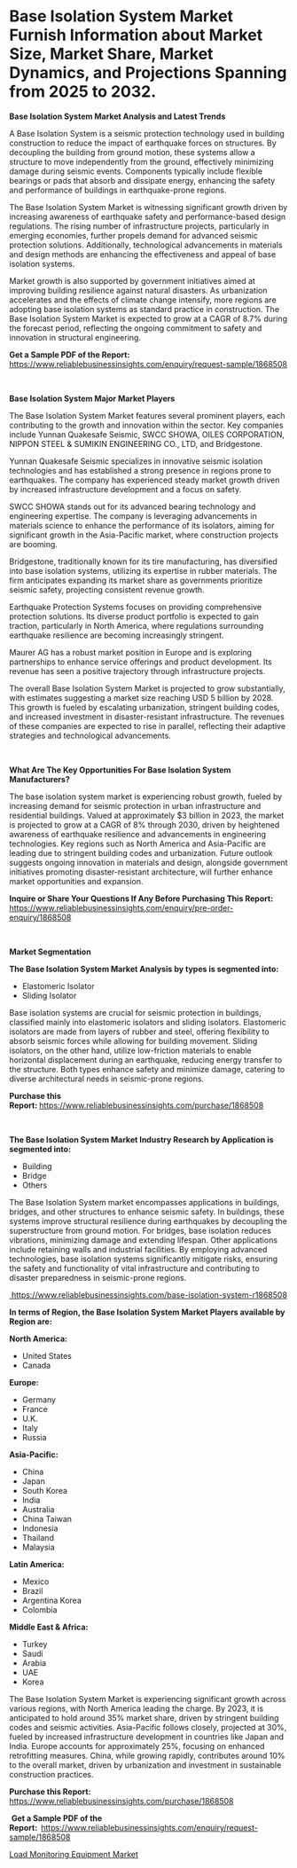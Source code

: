 <p><h1>Base Isolation System Market Furnish Information about Market Size, Market Share, Market Dynamics, and Projections Spanning from 2025 to 2032.</h1></p><p><strong>Base Isolation System Market Analysis and Latest Trends</strong></p>
<p><p>A Base Isolation System is a seismic protection technology used in building construction to reduce the impact of earthquake forces on structures. By decoupling the building from ground motion, these systems allow a structure to move independently from the ground, effectively minimizing damage during seismic events. Components typically include flexible bearings or pads that absorb and dissipate energy, enhancing the safety and performance of buildings in earthquake-prone regions.</p><p>The Base Isolation System Market is witnessing significant growth driven by increasing awareness of earthquake safety and performance-based design regulations. The rising number of infrastructure projects, particularly in emerging economies, further propels demand for advanced seismic protection solutions. Additionally, technological advancements in materials and design methods are enhancing the effectiveness and appeal of base isolation systems.</p><p>Market growth is also supported by government initiatives aimed at improving building resilience against natural disasters. As urbanization accelerates and the effects of climate change intensify, more regions are adopting base isolation systems as standard practice in construction. The Base Isolation System Market is expected to grow at a CAGR of 8.7% during the forecast period, reflecting the ongoing commitment to safety and innovation in structural engineering.</p></p>
<p><strong>Get a Sample PDF of the Report:&nbsp;</strong> <a href="https://www.reliablebusinessinsights.com/enquiry/request-sample/1868508?utm_campaign=2306&utm_medium=2&utm_source=Github&utm_content=ia&utm_term=08042025&utm_id=base-isolation-system">https://www.reliablebusinessinsights.com/enquiry/request-sample/1868508</a></p>
<p>&nbsp;</p>
<p><strong>Base Isolation System Major Market Players</strong></p>
<p><p>The Base Isolation System Market features several prominent players, each contributing to the growth and innovation within the sector. Key companies include Yunnan Quakesafe Seismic, SWCC SHOWA, OILES CORPORATION, NIPPON STEEL & SUMIKIN ENGINEERING CO., LTD, and Bridgestone.</p><p>Yunnan Quakesafe Seismic specializes in innovative seismic isolation technologies and has established a strong presence in regions prone to earthquakes. The company has experienced steady market growth driven by increased infrastructure development and a focus on safety.</p><p>SWCC SHOWA stands out for its advanced bearing technology and engineering expertise. The company is leveraging advancements in materials science to enhance the performance of its isolators, aiming for significant growth in the Asia-Pacific market, where construction projects are booming.</p><p>Bridgestone, traditionally known for its tire manufacturing, has diversified into base isolation systems, utilizing its expertise in rubber materials. The firm anticipates expanding its market share as governments prioritize seismic safety, projecting consistent revenue growth.</p><p>Earthquake Protection Systems focuses on providing comprehensive protection solutions. Its diverse product portfolio is expected to gain traction, particularly in North America, where regulations surrounding earthquake resilience are becoming increasingly stringent.</p><p>Maurer AG has a robust market position in Europe and is exploring partnerships to enhance service offerings and product development. Its revenue has seen a positive trajectory through infrastructure projects.</p><p>The overall Base Isolation System Market is projected to grow substantially, with estimates suggesting a market size reaching USD 5 billion by 2028. This growth is fueled by escalating urbanization, stringent building codes, and increased investment in disaster-resistant infrastructure. The revenues of these companies are expected to rise in parallel, reflecting their adaptive strategies and technological advancements.</p></p>
<p>&nbsp;</p>
<p><strong>What Are The Key Opportunities For Base Isolation System Manufacturers?</strong></p>
<p><p>The base isolation system market is experiencing robust growth, fueled by increasing demand for seismic protection in urban infrastructure and residential buildings. Valued at approximately $3 billion in 2023, the market is projected to grow at a CAGR of 8% through 2030, driven by heightened awareness of earthquake resilience and advancements in engineering technologies. Key regions such as North America and Asia-Pacific are leading due to stringent building codes and urbanization. Future outlook suggests ongoing innovation in materials and design, alongside government initiatives promoting disaster-resistant architecture, will further enhance market opportunities and expansion.</p></p>
<p><strong>Inquire or Share Your Questions If Any Before Purchasing This Report:</strong> <a href="https://www.reliablebusinessinsights.com/enquiry/pre-order-enquiry/1868508?utm_campaign=2306&utm_medium=2&utm_source=Github&utm_content=ia&utm_term=08042025&utm_id=base-isolation-system">https://www.reliablebusinessinsights.com/enquiry/pre-order-enquiry/1868508</a></p>
<p>&nbsp;</p>
<p><strong>Market Segmentation</strong></p>
<p><strong>The Base Isolation System Market Analysis by types is segmented into:</strong></p>
<p><ul><li>Elastomeric Isolator</li><li>Sliding Isolator</li></ul></p>
<p><p>Base isolation systems are crucial for seismic protection in buildings, classified mainly into elastomeric isolators and sliding isolators. Elastomeric isolators are made from layers of rubber and steel, offering flexibility to absorb seismic forces while allowing for building movement. Sliding isolators, on the other hand, utilize low-friction materials to enable horizontal displacement during an earthquake, reducing energy transfer to the structure. Both types enhance safety and minimize damage, catering to diverse architectural needs in seismic-prone regions.</p></p>
<p><strong>Purchase this Report:&nbsp;</strong><a href="https://www.reliablebusinessinsights.com/purchase/1868508?utm_campaign=2306&utm_medium=2&utm_source=Github&utm_content=ia&utm_term=08042025&utm_id=base-isolation-system">https://www.reliablebusinessinsights.com/purchase/1868508</a></p>
<p>&nbsp;</p>
<p><strong>The Base Isolation System Market Industry Research by Application is segmented into:</strong></p>
<p><ul><li>Building</li><li>Bridge</li><li>Others</li></ul></p>
<p><p>The Base Isolation System market encompasses applications in buildings, bridges, and other structures to enhance seismic safety. In buildings, these systems improve structural resilience during earthquakes by decoupling the superstructure from ground motion. For bridges, base isolation reduces vibrations, minimizing damage and extending lifespan. Other applications include retaining walls and industrial facilities. By employing advanced technologies, base isolation systems significantly mitigate risks, ensuring the safety and functionality of vital infrastructure and contributing to disaster preparedness in seismic-prone regions.</p></p>
<p><a href="https://www.reliablebusinessinsights.com/base-isolation-system-r1868508?utm_campaign=2306&utm_medium=2&utm_source=Github&utm_content=ia&utm_term=08042025&utm_id=base-isolation-system">&nbsp;https://www.reliablebusinessinsights.com/base-isolation-system-r1868508</a></p>
<p><strong>In terms of Region, the Base Isolation System Market Players available by Region are:</strong></p>
<p>
    <p> <strong> North America: </strong>
        <ul>
            <li>United States</li>
            <li>Canada</li>
        </ul>
        </p> 
    <p> <strong> Europe: </strong>
        <ul>
            <li>Germany</li>
            <li>France</li>
            <li>U.K.</li>
            <li>Italy</li>
            <li>Russia</li>
        </ul>
        </p> 
    <p> <strong> Asia-Pacific: </strong>
        <ul>
            <li>China</li>
            <li>Japan</li>
            <li>South Korea</li>
            <li>India</li>
            <li>Australia</li>
            <li>China Taiwan</li>
            <li>Indonesia</li>
            <li>Thailand</li>
            <li>Malaysia</li>
        </ul>
        </p> 
    <p> <strong> Latin America: </strong>
        <ul>
            <li>Mexico</li>
            <li>Brazil</li>
            <li>Argentina Korea</li>
            <li>Colombia</li>
        </ul>
        </p> 
    <p> <strong> Middle East & Africa: </strong>
        <ul>
            <li>Turkey</li>
            <li>Saudi</li>
            <li>Arabia</li>
            <li>UAE</li>
            <li>Korea</li>
        </ul>
    </p>
    </p>
<p><p>The Base Isolation System Market is experiencing significant growth across various regions, with North America leading the charge. By 2023, it is anticipated to hold around 35% market share, driven by stringent building codes and seismic activities. Asia-Pacific follows closely, projected at 30%, fueled by increased infrastructure development in countries like Japan and India. Europe accounts for approximately 25%, focusing on enhanced retrofitting measures. China, while growing rapidly, contributes around 10% to the overall market, driven by urbanization and investment in sustainable construction practices.</p></p>
<p><strong>Purchase this Report: </strong><a href="https://www.reliablebusinessinsights.com/purchase/1868508?utm_campaign=2306&utm_medium=2&utm_source=Github&utm_content=ia&utm_term=08042025&utm_id=base-isolation-system">https://www.reliablebusinessinsights.com/purchase/1868508</a></p>
<p>&nbsp;<strong>Get a Sample PDF of the Report:&nbsp;&nbsp;</strong><a href="https://www.reliablebusinessinsights.com/enquiry/request-sample/1868508?utm_campaign=2306&utm_medium=2&utm_source=Github&utm_content=ia&utm_term=08042025&utm_id=base-isolation-system">https://www.reliablebusinessinsights.com/enquiry/request-sample/1868508</a></p>
<p><strong></strong></p>
<p><p><a href="https://github.com/comasnickie/Market-Research-Report-List-1/blob/main/load-monitoring-equipment-market.md?utm_campaign=2306&utm_medium=2&utm_source=Github&utm_content=ia&utm_term=08042025&utm_id=base-isolation-system">Load Monitoring Equipment Market</a></p></p>